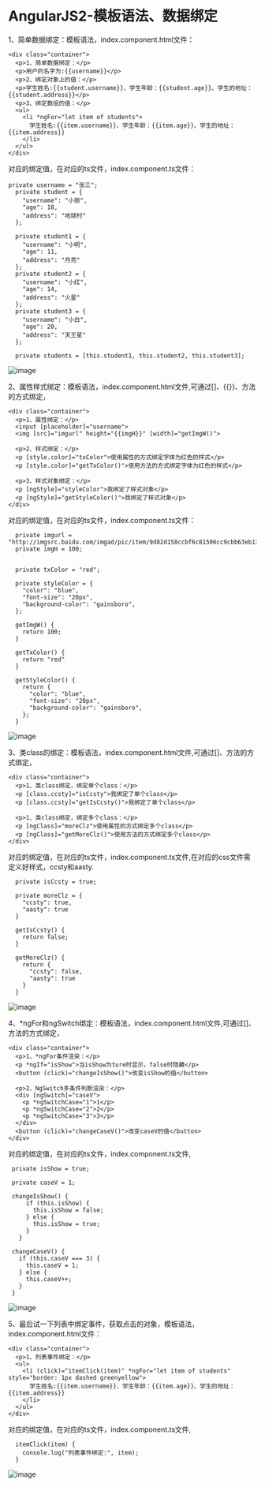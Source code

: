 AngularJS2-模板语法、数据绑定
====

1、简单数据绑定：模板语法，index.component.html文件：
```
<div class="container">
  <p>1、简单数据绑定：</p>
  <p>用户的名字为:{{username}}</p>
  <p>2、绑定对象上的值：</p>
  <p>学生姓名:{{student.username}}、学生年龄：{{student.age}}、学生的地址：{{student.address}}</p>
  <p>3、绑定数组的值：</p>
  <ul>
    <li *ngFor="let item of students">
      学生姓名:{{item.username}}、学生年龄：{{item.age}}、学生的地址：{{item.address}}
    </li>
  </ul>
</div>
```
对应的绑定值，在对应的ts文件，index.component.ts文件：
```
private username = "张三";
  private student = {
    "username": "小丽",
    "age": 18,
    "address": "地球村"
  };

  private student1 = {
    "username": "小明",
    "age": 11,
    "address": "月亮"
  };
  private student2 = {
    "username": "小红",
    "age": 14,
    "address": "火星"
  };
  private student3 = {
    "username": "小白",
    "age": 20,
    "address": "天王星"
  };

  private students = [this.student1, this.student2, this.student3];
```

![image](https://github.com/jiekekeji/MAngular2Webpack/blob/master/demo008/preview/demo0081.png)

2、属性样式绑定：模板语法，index.component.html文件,可通过[]、{{}}、方法的方式绑定，
```
<div class="container">
  <p>1、属性绑定：</p>
  <input [placeholder]="username">
  <img [src]="imgurl" height="{{imgH}}" [width]="getImgW()">

  <p>2、样式绑定：</p>
  <p [style.color]="txColor">使用属性的方式绑定字体为红色的样式</p>
  <p [style.color]="getTxColor()">使用方法的方式绑定字体为红色的样式</p>

  <p>3、样式对象绑定：</p>
  <p [ngStyle]="styleColor">我绑定了样式对象</p>
  <p [ngStyle]="getStyleColor()">我绑定了样式对象</p>
</div>
```
对应的绑定值，在对应的ts文件，index.component.ts文件：
```
  private imgurl = "http://imgsrc.baidu.com/imgad/pic/item/9d82d158ccbf6c81506cc9cbb63eb13533fa40be.jpg";
  private imgH = 100;


  private txColor = "red";

  private styleColor = {
    "color": "blue",
    "font-size": "20px",
    "background-color": "gainsboro",
  };
  
  getImgW() {
    return 100;
  }

  getTxColor() {
    return "red"
  }

  getStyleColor() {
    return {
      "color": "blue",
      "font-size": "20px",
      "background-color": "gainsboro",
    };
  }
```

![image](https://github.com/jiekekeji/MAngular2Webpack/blob/master/demo008/preview/demo0082.png)

3、类class的绑定：模板语法，index.component.html文件,可通过[]、方法的方式绑定，
```
<div class="container">
  <p>1、类class绑定，绑定单个class：</p>
  <p [class.ccsty]="isCcsty">我绑定了单个class</p>
  <p [class.ccsty]="getIsCcsty()">我绑定了单个class</p>

  <p>1、类class绑定，绑定多个class：</p>
  <p [ngClass]="moreClz">使用属性的方式绑定多个class</p>
  <p [ngClass]="getMoreClz()">使用方法的方式绑定多个class</p>
</div>
```
对应的绑定值，在对应的ts文件，index.component.ts文件,在对应的css文件需定义好样式，ccsty和aasty.
```
  private isCcsty = true;

  private moreClz = {
    "ccsty": true,
    "aasty": true
  }
  
  getIsCcsty() {
    return false;
  }

  getMoreClz() {
    return {
      "ccsty": false,
      "aasty": true
    }
  }
```

![image](https://github.com/jiekekeji/MAngular2Webpack/blob/master/demo008/preview/demo0083.png)

4、*ngFor和ngSwitch绑定：模板语法，index.component.html文件,可通过[]、方法的方式绑定，
```
<div class="container">
  <p>1、*ngFor条件渲染：</p>
  <p *ngIf="isShow">当isShow为ture时显示，false时隐藏</p>
  <button (click)="changeIsShow()">改变isShow的值</button>

  <p>2、NgSwitch多条件判断渲染：</p>
  <div [ngSwitch]="caseV">
    <p *ngSwitchCase="1">1</p>
    <p *ngSwitchCase="2">2</p>
    <p *ngSwitchCase="3">3</p>
  </div>
  <button (click)="changeCaseV()">改变caseV的值</button>
</div>
```
对应的绑定值，在对应的ts文件，index.component.ts文件,
```
 private isShow = true;

 private caseV = 1;
 
 changeIsShow() {
     if (this.isShow) {
       this.isShow = false;
     } else {
       this.isShow = true;
     }
   }
 
 changeCaseV() {
   if (this.caseV === 3) {
     this.caseV = 1;
   } else {
     this.caseV++;
   }
 }
```

![image](https://github.com/jiekekeji/MAngular2Webpack/blob/master/demo008/preview/demo0084.gif)

5、最后试一下列表中绑定事件，获取点击的对象，模板语法，index.component.html文件：
```
<div class="container">
  <p>1、列表事件绑定：</p>
  <ul>
    <li (click)="itemClick(item)" *ngFor="let item of students" style="border: 1px dashed greenyellow">
      学生姓名:{{item.username}}、学生年龄：{{item.age}}、学生的地址：{{item.address}}
    </li>
  </ul>
</div>
```
对应的绑定值，在对应的ts文件，index.component.ts文件,
```
  itemClick(item) {
    console.log("列表事件绑定:", item);
  }
```
![image](https://github.com/jiekekeji/MAngular2Webpack/blob/master/demo008/preview/demo0085.gif)
